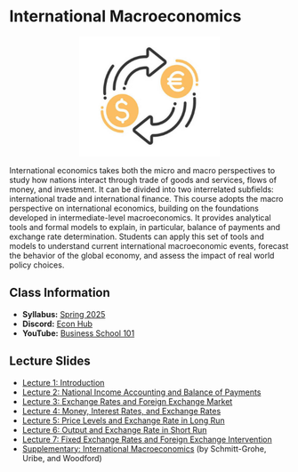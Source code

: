 # International Macroeconomics

<p align="center">
  <img src="e4310.jpg" alt="awww" width="50%" height="50%">
</p>

International economics takes both the micro and macro perspectives to study how nations interact through trade of goods and services, flows of money, and investment. It can be divided into two interrelated subfields: international trade and international finance. This course adopts the macro perspective on international economics, building on the foundations developed in intermediate-level macroeconomics. It provides analytical tools and formal models to explain, in particular, balance of payments and exchange rate determination. Students can apply this set of tools and models to understand current international macroeconomic events, forecast the behavior of the global economy, and assess the impact of real world policy choices.

## Class Information

* **Syllabus:** [Spring 2025](/pdf/E4310syllabus.pdf)
* **Discord:** [Econ Hub](https://discord.gg/SsrNPEeP2P)
* **YouTube:** [Business School 101](https://www.youtube.com/@BusinessSchool101)

## Lecture Slides

* [Lecture 1: Introduction](/pdf/E4310lec1.pdf)
* [Lecture 2: National Income Accounting and Balance of Payments](/pdf/E4310lec2.pdf)
* [Lecture 3: Exchange Rates and Foreign Exchange Market](/pdf/E4310lec3.pdf)
* [Lecture 4: Money, Interest Rates, and Exchange Rates](/pdf/E4310lec4.pdf)
* [Lecture 5: Price Levels and Exchange Rate in Long Run](/pdf/E4310lec5.pdf)
* [Lecture 6: Output and Exchange Rate in Short Run](/pdf/E4310lec6.pdf)
* [Lecture 7: Fixed Exchange Rates and Foreign Exchange Intervention](/pdf/E4310lec7.pdf)
* [Supplementary: International Macroeconomics](http://www.columbia.edu/~mu2166/UIM/) (by Schmitt-Grohe, Uribe, and Woodford)
